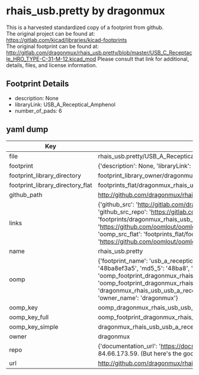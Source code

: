 # rhais_usb.pretty by dragonmux  
This is a harvested standardized copy of a footprint from github.  
The original project can be found at:  
https://gitlab.com/kicad/libraries/kicad-footprints  
The original footprint can be found at:
http://gitlab.com/dragonmux/rhais_usb.pretty/blob/master/USB_C_Receptacle_HRO_TYPE-C-31-M-12.kicad_mod
Please consult that link for additional, details, files, and license information.  
## Footprint Details
* description: None  
* libraryLink: USB_A_Receptical_Amphenol  
* number_of_pads: 6  
## yaml dump  
| Key | Value |  
| --- | --- |  
| file | rhais_usb.pretty/USB_A_Receptical_Amphenol.kicad_mod |  
| footprint | {'description': None, 'libraryLink': 'USB_A_Receptical_Amphenol', 'number_of_pads': 6} |  
| footprint_library_directory | footprint_library_owner/dragonmux_rhais_usb.pretty |  
| footprint_library_directory_flat | footprints_flat/dragonmux_rhais_usb_usb_a_receptical_amphenol/working |  
| github_path | http://github.com/dragonmux/rhais_usb.pretty/blob/master/USB_A_Receptical_Amphenol.kicad_mod |  
| links | {'github_src': 'http://gitlab.com/dragonmux/rhais_usb.pretty/blob/master/USB_C_Receptacle_HRO_TYPE-C-31-M-12.kicad_mod', 'github_src_repo': 'https://gitlab.com/kicad/libraries/kicad-footprints', 'oomp_bot': 'footprints/dragonmux_rhais_usb_usb_a_receptical_amphenol/working', 'oomp_bot_github': 'https://github.com/oomlout/oomlout_oomp_footprint_bot/tree/main/footprints/dragonmux_rhais_usb_usb_a_receptical_amphenol/working', 'oomp_src_flat': 'footprints_flat/footprints_flat/dragonmux_rhais_usb_usb_a_receptical_amphenol/working', 'oomp_src_flat_github': 'https://github.com/oomlout/oomlout_oomp_footprint_src/tree/main/footprints_flat/dragonmux_rhais_usb_usb_a_receptical_amphenol/working'} |  
| name | rhais_usb.pretty |  
| oomp | {'footprint_name': 'usb_a_receptical_amphenol', 'library_name': 'rhais_usb', 'md5': '48ba8ef3a5c51c36db90d6a1f97e89d9', 'md5_10': '48ba8ef3a5', 'md5_5': '48ba8', 'md5_6': '48ba8e', 'oomp_key': 'oomp_dragonmux_rhais_usb_usb_a_receptical_amphenol', 'oomp_key_extra': 'oomp_footprint_dragonmux_rhais_usb_usb_a_receptical_amphenol', 'oomp_key_full': 'oomp_footprint_dragonmux_rhais_usb_usb_a_receptical_amphenol_48ba8e', 'oomp_key_simple': 'dragonmux_rhais_usb_usb_a_receptical_amphenol', 'original_filename': 'rhais_usb.pretty/USB_A_Receptical_Amphenol.kicad_mod', 'owner_name': 'dragonmux'} |  
| oomp_key | oomp_dragonmux_rhais_usb_usb_a_receptical_amphenol |  
| oomp_key_full | oomp_footprint_dragonmux_rhais_usb_usb_a_receptical_amphenol |  
| oomp_key_simple | dragonmux_rhais_usb_usb_a_receptical_amphenol |  
| owner | dragonmux |  
| repo | {'documentation_url': 'https://docs.github.com/rest/overview/resources-in-the-rest-api#rate-limiting', 'message': "API rate limit exceeded for 84.66.173.59. (But here's the good news: Authenticated requests get a higher rate limit. Check out the documentation for more details.)"} |  
| url | http://github.com/dragonmux/rhais_usb.pretty |  

